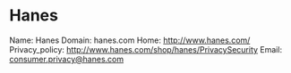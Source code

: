 
# Hanes

Name: Hanes
Domain: hanes.com
Home: http://www.hanes.com/
Privacy_policy: http://www.hanes.com/shop/hanes/PrivacySecurity
Email: consumer.privacy@hanes.com
